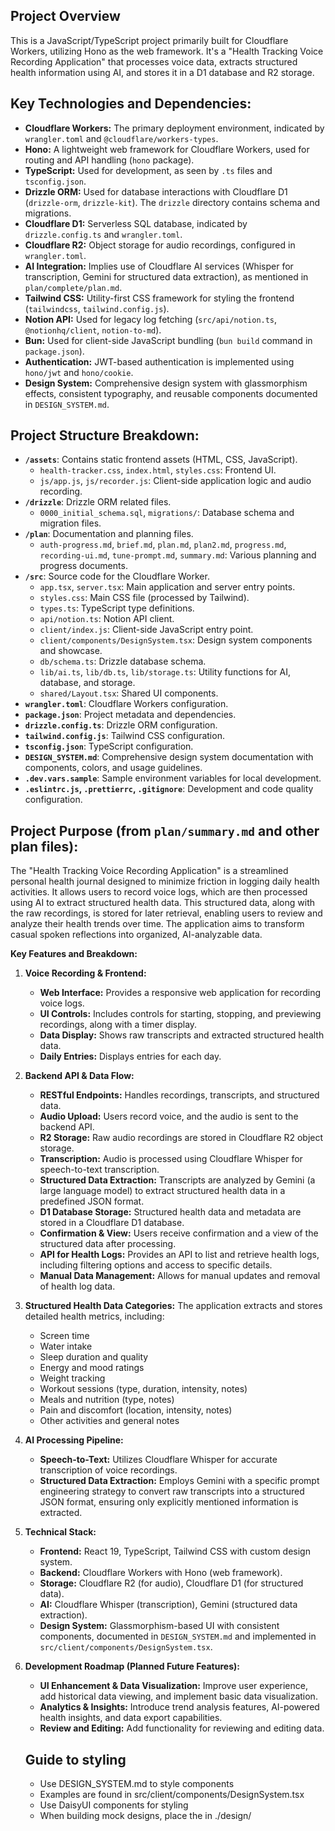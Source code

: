 ## Project Overview

This is a JavaScript/TypeScript project primarily built for Cloudflare Workers, utilizing Hono as the web framework. It's a "Health Tracking Voice Recording Application" that processes voice data, extracts structured health information using AI, and stores it in a D1 database and R2 storage.

## Key Technologies and Dependencies:

*   **Cloudflare Workers:** The primary deployment environment, indicated by `wrangler.toml` and `@cloudflare/workers-types`.
*   **Hono:** A lightweight web framework for Cloudflare Workers, used for routing and API handling (`hono` package).
*   **TypeScript:** Used for development, as seen by `.ts` files and `tsconfig.json`.
*   **Drizzle ORM:** Used for database interactions with Cloudflare D1 (`drizzle-orm`, `drizzle-kit`). The `drizzle` directory contains schema and migrations.
*   **Cloudflare D1:** Serverless SQL database, indicated by `drizzle.config.ts` and `wrangler.toml`.
*   **Cloudflare R2:** Object storage for audio recordings, configured in `wrangler.toml`.
*   **AI Integration:** Implies use of Cloudflare AI services (Whisper for transcription, Gemini for structured data extraction), as mentioned in `plan/complete/plan.md`.
*   **Tailwind CSS:** Utility-first CSS framework for styling the frontend (`tailwindcss`, `tailwind.config.js`).
*   **Notion API:** Used for legacy log fetching (`src/api/notion.ts`, `@notionhq/client`, `notion-to-md`).
*   **Bun:** Used for client-side JavaScript bundling (`bun build` command in `package.json`).
*   **Authentication:** JWT-based authentication is implemented using `hono/jwt` and `hono/cookie`.
*   **Design System:** Comprehensive design system with glassmorphism effects, consistent typography, and reusable components documented in `DESIGN_SYSTEM.md`.


## Project Structure Breakdown:

*   **`/assets`**: Contains static frontend assets (HTML, CSS, JavaScript).
    *   `health-tracker.css`, `index.html`, `styles.css`: Frontend UI.
    *   `js/app.js`, `js/recorder.js`: Client-side application logic and audio recording.
*   **`/drizzle`**: Drizzle ORM related files.
    *   `0000_initial_schema.sql`, `migrations/`: Database schema and migration files.
*   **`/plan`**: Documentation and planning files.
    *   `auth-progress.md`, `brief.md`, `plan.md`, `plan2.md`, `progress.md`, `recording-ui.md`, `tune-prompt.md`, `summary.md`: Various planning and progress documents.
*   **`/src`**: Source code for the Cloudflare Worker.
    *   `app.tsx`, `server.tsx`: Main application and server entry points.
    *   `styles.css`: Main CSS file (processed by Tailwind).
    *   `types.ts`: TypeScript type definitions.
    *   `api/notion.ts`: Notion API client.
    *   `client/index.js`: Client-side JavaScript entry point.
    *   `client/components/DesignSystem.tsx`: Design system components and showcase.
    *   `db/schema.ts`: Drizzle database schema.
    *   `lib/ai.ts`, `lib/db.ts`, `lib/storage.ts`: Utility functions for AI, database, and storage.
    *   `shared/Layout.tsx`: Shared UI components.
*   **`wrangler.toml`**: Cloudflare Workers configuration.
*   **`package.json`**: Project metadata and dependencies.
*   **`drizzle.config.ts`**: Drizzle ORM configuration.
*   **`tailwind.config.js`**: Tailwind CSS configuration.
*   **`tsconfig.json`**: TypeScript configuration.
*   **`DESIGN_SYSTEM.md`**: Comprehensive design system documentation with components, colors, and usage guidelines.
*   **`.dev.vars.sample`**: Sample environment variables for local development.
*   **`.eslintrc.js`, `.prettierrc`, `.gitignore`**: Development and code quality configuration.

## Project Purpose (from `plan/summary.md` and other plan files):
The "Health Tracking Voice Recording Application" is a streamlined personal health journal designed to minimize friction in logging daily health activities. It allows users to record voice logs, which are then processed using AI to extract structured health data. This structured data, along with the raw recordings, is stored for later retrieval, enabling users to review and analyze their health trends over time. The application aims to transform casual spoken reflections into organized, AI-analyzable data.

**Key Features and Breakdown:**

1.  **Voice Recording & Frontend:**
    *   **Web Interface:** Provides a responsive web application for recording voice logs.
    *   **UI Controls:** Includes controls for starting, stopping, and previewing recordings, along with a timer display.
    *   **Data Display:** Shows raw transcripts and extracted structured health data.
    *   **Daily Entries:** Displays entries for each day.

2.  **Backend API & Data Flow:**
    *   **RESTful Endpoints:** Handles recordings, transcripts, and structured data.
    *   **Audio Upload:** Users record voice, and the audio is sent to the backend API.
    *   **R2 Storage:** Raw audio recordings are stored in Cloudflare R2 object storage.
    *   **Transcription:** Audio is processed using Cloudflare Whisper for speech-to-text transcription.
    *   **Structured Data Extraction:** Transcripts are analyzed by Gemini (a large language model) to extract structured health data in a predefined JSON format.
    *   **D1 Database Storage:** Structured health data and metadata are stored in a Cloudflare D1 database.
    *   **Confirmation & View:** Users receive confirmation and a view of the structured data after processing.
    *   **API for Health Logs:** Provides an API to list and retrieve health logs, including filtering options and access to specific details.
    *   **Manual Data Management:** Allows for manual updates and removal of health log data.

3.  **Structured Health Data Categories:**
    The application extracts and stores detailed health metrics, including:
    *   Screen time
    *   Water intake
    *   Sleep duration and quality
    *   Energy and mood ratings
    *   Weight tracking
    *   Workout sessions (type, duration, intensity, notes)
    *   Meals and nutrition (type, notes)
    *   Pain and discomfort (location, intensity, notes)
    *   Other activities and general notes

4.  **AI Processing Pipeline:**
    *   **Speech-to-Text:** Utilizes Cloudflare Whisper for accurate transcription of voice recordings.
    *   **Structured Data Extraction:** Employs Gemini with a specific prompt engineering strategy to convert raw transcripts into a structured JSON format, ensuring only explicitly mentioned information is extracted.

5.  **Technical Stack:**
    *   **Frontend:** React 19, TypeScript, Tailwind CSS with custom design system.
    *   **Backend:** Cloudflare Workers with Hono (web framework).
    *   **Storage:** Cloudflare R2 (for audio), Cloudflare D1 (for structured data).
    *   **AI:** Cloudflare Whisper (transcription), Gemini (structured data extraction).
    *   **Design System:** Glassmorphism-based UI with consistent components, documented in `DESIGN_SYSTEM.md` and implemented in `src/client/components/DesignSystem.tsx`.

6.  **Development Roadmap (Planned Future Features):**
    *   **UI Enhancement & Data Visualization:** Improve user experience, add historical data viewing, and implement basic data visualization.
    *   **Analytics & Insights:** Introduce trend analysis features, AI-powered health insights, and data export capabilities.
    *   **Review and Editing:** Add functionality for reviewing and editing data.


    ## Guide to styling
    - Use DESIGN_SYSTEM.md to style components
    - Examples are found in src/client/components/DesignSystem.tsx
    - Use DaisyUI components for styling
    - When building mock designs, place the in ./design/